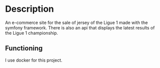 # Description

An e-commerce site for the sale of jersey of the Ligue 1 made with the symfony framework. There is also an api that displays the latest results of the Ligue 1 championship.

## Functioning

I use docker for this project.
